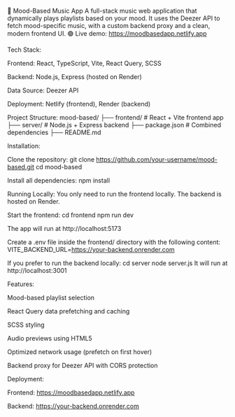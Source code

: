 🎵 Mood-Based Music App
A full-stack music web application that dynamically plays playlists based on your mood. It uses the Deezer API to fetch mood-specific music, with a custom backend proxy and a clean, modern frontend UI.
🟢 Live demo: https://moodbasedapp.netlify.app

Tech Stack:

Frontend: React, TypeScript, Vite, React Query, SCSS

Backend: Node.js, Express (hosted on Render)

Data Source: Deezer API

Deployment: Netlify (frontend), Render (backend)

Project Structure:
mood-based/
├── frontend/ # React + Vite frontend app
├── server/ # Node.js + Express backend
├── package.json # Combined dependencies
├── README.md

Installation:

Clone the repository:
git clone https://github.com/your-username/mood-based.git
cd mood-based

Install all dependencies:
npm install

Running Locally:
You only need to run the frontend locally. The backend is hosted on Render.

Start the frontend:
cd frontend
npm run dev

The app will run at http://localhost:5173

Create a .env file inside the frontend/ directory with the following content:
VITE_BACKEND_URL=https://your-backend.onrender.com

If you prefer to run the backend locally:
cd server
node server.js
It will run at http://localhost:3001

Features:

Mood-based playlist selection

React Query data prefetching and caching

SCSS styling

Audio previews using HTML5 <audio>

Optimized network usage (prefetch on first hover)

Backend proxy for Deezer API with CORS protection

Deployment:

Frontend: https://moodbasedapp.netlify.app

Backend: https://your-backend.onrender.com
